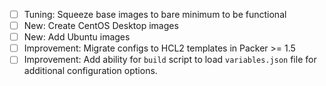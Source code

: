 - [ ] Tuning: Squeeze base images to bare minimum to be functional
- [ ] New: Create CentOS Desktop images
- [ ] New: Add Ubuntu images
- [ ] Improvement: Migrate configs to HCL2 templates in Packer >= 1.5
- [ ] Improvement: Add ability for `build` script to load `variables.json` file for additional configuration options.
